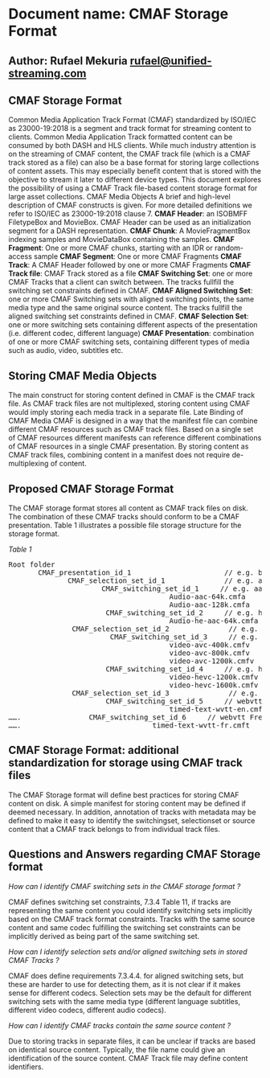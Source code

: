 # Document name: CMAF Storage Format
## Author: Rufael Mekuria rufael@unified-streaming.com
## CMAF Storage Format 
Common Media Application Track Format (CMAF) standardized by ISO/IEC as 23000-19:2018 is a segment and track format for streaming content to clients. Common Media Application Track formatted content can be consumed by both DASH and HLS clients. While much industry attention is on the streaming of CMAF content, the CMAF track file (which is a CMAF track stored as a file) can also be a base format for storing large collections of content assets. This may especially benefit content that is stored with the objective to stream it later to different device types. This document explores the possibility of using a CMAF Track file-based content storage format for large asset collections. 
CMAF Media Objects A brief and high-level description of CMAF constructs is given. For more detailed definitions we refer to ISO/IEC as 23000-19:2018 clause 7.
**CMAF Header**: an ISOBMFF FiletypeBox and MovieBox. CMAF Header can be used as an initialization segment for a DASH representation. 
**CMAF Chunk**: A MovieFragmentBox indexing samples and MovieDataBox containing the samples. 
**CMAF Fragment**: One or more CMAF chunks, starting with an IDR or random-access sample
**CMAF Segment**: One or more CMAF Fragments
**CMAF Track**: A CMAF Header followed by one or more CMAF Fragments
**CMAF Track file**: CMAF Track stored as a file
**CMAF Switching Set**: one or more CMAF Tracks that a client can switch between. The tracks fullfill the switching set constraints defined in CMAF.
**CMAF Aligned Switching Set**: one or more CMAF Switching sets with aligned switching points, the same media type and the same original source content. The tracks fullfill the aligned switching set constraints defined in CMAF.
**CMAF Selection Set**: one or more switching sets containing different aspects of the presentation (i.e. different codec, different language)
**CMAF Presentation**: combination of one or more CMAF switching sets, containing different types of media such as audio, video, subtitles etc. 

## Storing CMAF Media Objects 
The main construct for storing content defined in CMAF is the CMAF track file. 
As CMAF track files are not multiplexed, storing content using CMAF would imply storing each media track in a separate file. 
Late Binding of CMAF Media CMAF is designed in a way that the manifest file can combine different 
CMAF resources such as CMAF track files. Based on a single set of CMAF resources different manifests can reference different combinations 
of CMAF resources in a single CMAF presentation. By storing content as CMAF track files, 
combining content in a manifest does not require de-multiplexing of content. 

## Proposed CMAF Storage Format 
The CMAF storage format stores all content as CMAF track files on disk. The combination of these CMAF tracks should conform to be a CMAF presentation. Table 1 illustrates a possible file storage structure for the storage format.

_Table 1_
<pre>
Root folder
       CMAF_presentation_id_1                      // e.g. batman movie
              CMAF_selection_set_id_1              // e.g. audio
                      CMAF_switching_set_id_1     // e.g. aac encoded audio 
                                      Audio-aac-64k.cmfa
                                      Audio-aac-128k.cmfa
                       CMAF_switching_set_id_2     // e.g. he-aac encoded audio
                                      Audio-he-aac-64k.cmfa 
               CMAF_selection_set_id_2              // e.g. video 
                        CMAF_switching_set_id_3     // e.g. avc encoded video
                                      video-avc-400k.cmfv
                                      video-avc-800k.cmfv
                                      video-avc-1200k.cmfv
                       CMAF_switching_set_id_4     // e.g. hevc encoded video
                                      video-hevc-1200k.cmfv
                                      video-hevc-1600k.cmfv
               CMAF_selection_set_id_3              // e.g. subtitles
                       CMAF_switching_set_id_5     // webvtt English 
                                      timed-text-wvtt-en.cmft
…….                CMAF_switching_set_id_6     // webvtt French
…….                               timed-text-wvtt-fr.cmft
</pre>
## CMAF Storage Format: additional standardization for storage using CMAF track files

The CMAF Storage format will define best practices for storing CMAF content on disk. 
A simple manifest for storing content may be defined if deemed necessary. 
In addition, annotation of tracks with metadata may be defined to make it easy to identify the switchingset, 
selectionset or source content that a CMAF track belongs to from individual track files. 

## Questions and Answers regarding CMAF Storage format 
_How can I identify CMAF switching sets in the CMAF storage format ?_

CMAF defines switching set constraints, 7.3.4 Table 11, if tracks are representing the same content you could identify switching sets implicitly based on the CMAF track format constraints.  Tracks with the same source content and same codec fulfilling the switching set constraints can be implicitly derived as being part of the same switching set.

_How can I identify selection sets and/or aligned switching sets in stored CMAF Tracks ?_ 

CMAF does define requirements 7.3.4.4. for aligned switching sets, but these are harder to use for detecting them, as it is not clear if it makes sense for different codecs. Selection sets may be the default for different switching sets with the same media type (different language subtitles, different video codecs, different audio codecs).

_How can I identify CMAF tracks contain the same source content ?_

Due to storing tracks in separate files, it can be unclear if tracks are based on identical source content. Typically, the file name could give an identification of the source content. CMAF Track file may define content identifiers.
